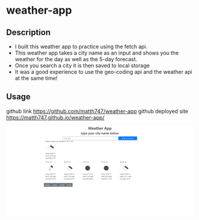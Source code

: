 # weather-app

## Description

- I built this weather app to practice using the fetch api.
- This weather app takes a city name as an input and shows you the weather for the day as well as the 5-day forecast.
- Once you search a city it is then saved to local storage
- It was a good experience to use the geo-coding api and the weather api at the same time!

## Usage

github link https://github.com/matth747/weather-app
github deployed site  https://matth747.github.io/weather-app/

![alt text](assets/images/CH6-screenshot.jpg)